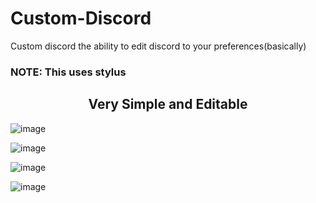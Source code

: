 # Custom-Discord
Custom discord the ability to edit discord to your preferences(basically)

<h3>NOTE: This uses stylus</h3>
<center>
<h2> Very Simple and Editable </h2>
</center>
  
![image](https://user-images.githubusercontent.com/107376979/173761755-25c07487-ee73-4ec0-854c-fa5aa8e09a9e.png)

![image](https://user-images.githubusercontent.com/107376979/173760505-8d4f9151-3491-453f-9cf9-98fe24eab8b0.png)

![image](https://user-images.githubusercontent.com/107376979/173760571-fb792efe-8f4c-47bb-b542-80214f4a1a3f.png)

![image](https://user-images.githubusercontent.com/107376979/173760644-9756399c-f072-4373-9ee8-ede4bd820431.png)
  
